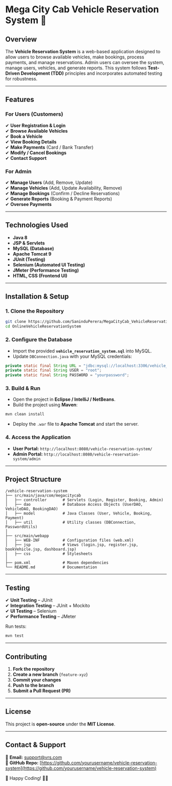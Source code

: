 
# Mega City Cab Vehicle Reservation System 🚗

## Overview
The **Vehicle Reservation System** is a web-based application designed to allow users to browse available vehicles, make bookings, process payments, and manage reservations. Admin users can oversee the system, manage users, vehicles, and generate reports. This system follows **Test-Driven Development (TDD)** principles and incorporates automated testing for robustness.

---

## **Features**
### **For Users (Customers)**
✔ **User Registration & Login**  
✔ **Browse Available Vehicles**  
✔ **Book a Vehicle**  
✔ **View Booking Details**  
✔ **Make Payments** (Card / Bank Transfer)  
✔ **Modify / Cancel Bookings**  
✔ **Contact Support**  

### **For Admin**
✔ **Manage Users** (Add, Remove, Update)  
✔ **Manage Vehicles** (Add, Update Availability, Remove)  
✔ **Manage Bookings** (Confirm / Decline Reservations)  
✔ **Generate Reports** (Booking & Payment Reports)  
✔ **Oversee Payments**  

---

## **Technologies Used**
- **Java 8**
- **JSP & Servlets**
- **MySQL (Database)**
- **Apache Tomcat 9**
- **JUnit (Testing)**
- **Selenium (Automated UI Testing)**
- **JMeter (Performance Testing)**
- **HTML, CSS (Frontend UI)**

---

## **Installation & Setup**
### **1. Clone the Repository**
```sh
git clone https://github.com/SaninduPerera/MegaCityCab_VehicleReservationSystem.git
cd OnlineVehicleReservationSystem
```

### **2. Configure the Database**
- Import the provided **`vehicle_reservation_system.sql`** into MySQL.
- Update `DBConnection.java` with your MySQL credentials:
```java
private static final String URL = "jdbc:mysql://localhost:3306/vehicle_reservation_system";
private static final String USER = "root";
private static final String PASSWORD = "yourpassword";
```

### **3. Build & Run**
- Open the project in **Eclipse / IntelliJ / NetBeans**.
- Build the project using **Maven**:
```sh
mvn clean install
```
- Deploy the `.war` file to **Apache Tomcat** and start the server.

### **4. Access the Application**
- **User Portal:** `http://localhost:8080/vehicle-reservation-system/`
- **Admin Portal:** `http://localhost:8080/vehicle-reservation-system/admin`

---

## **Project Structure**
```
/vehicle-reservation-system
├── src/main/java/com/megacitycab
│   ├── controller       # Servlets (Login, Register, Booking, Admin)
│   ├── dao              # Database Access Objects (UserDAO, VehicleDAO, BookingDAO)
│   ├── model            # Java Classes (User, Vehicle, Booking, Payment)
│   ├── util             # Utility classes (DBConnection, PasswordUtils)
│
├── src/main/webapp
│   ├── WEB-INF          # Configuration files (web.xml)
│   ├── jsp              # Views (login.jsp, register.jsp, bookVehicle.jsp, dashboard.jsp)
│   ├── css              # Stylesheets
│
├── pom.xml              # Maven dependencies
└── README.md            # Documentation
```

---

## **Testing**
✔ **Unit Testing** – JUnit  
✔ **Integration Testing** – JUnit + Mockito  
✔ **UI Testing** – Selenium  
✔ **Performance Testing** – JMeter  

Run tests:
```sh
mvn test
```

---

## **Contributing**
1. **Fork the repository**  
2. **Create a new branch** (`feature-xyz`)  
3. **Commit your changes**  
4. **Push to the branch**  
5. **Submit a Pull Request (PR)**  

---

## **License**
This project is **open-source** under the **MIT License**.

---

## **Contact & Support**
📧 **Email:** support@vrs.com  
🔗 **GitHub Repo:** [https://github.com/yourusername/vehicle-reservation-system](https://github.com/yourusername/vehicle-reservation-system)  

🚀 Happy Coding! 🚗💨
